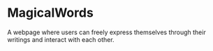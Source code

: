 # MagicalWords
A webpage where users can freely express themselves through their writings and interact with each other.
